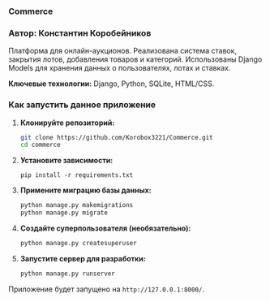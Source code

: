 
### Commerce
### Автор: Константин Коробейников



Платформа для онлайн-аукционов. Реализована система ставок, закрытия лотов, добавления товаров и категорий. Использованы Django Models для хранения данных о пользователях, лотах и ставках.

**Ключевые технологии:** Django, Python, SQLite, HTML/CSS.

### **Как запустить данное приложение**

1.  **Клонируйте репозиторий:**
    ```bash
    git clone https://github.com/Korobox3221/Commerce.git
    cd commerce
    ```
2.  **Установите зависимости:**
    ```bashcd
    pip install -r requirements.txt
    ```
3.  **Примените миграцию базы данных:**
    ```bash
    python manage.py makemigrations
    python manage.py migrate
    ```
4.  **Создайте суперпользователя (необязательно):**
    ```bash
    python manage.py createsuperuser
    ```
5.  **Запустите сервер для разработки:**
    ```bash
    python manage.py runserver
    ```

Приложение будет запущено на `http://127.0.0.1:8000/`.
